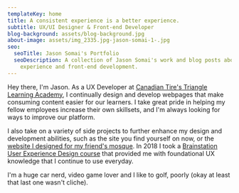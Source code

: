 ```yaml
---
templateKey: home
title: A consistent experience is a better experience.
subtitle: UX/UI Designer & Front-end Developer
blog-background: assets/blog-background.jpg
about-image: assets/img_2335.jpg-jason-somai-1-.jpg
seo:
  seoTitle: Jason Somai's Portfolio
  seoDescription: A collection of Jason Somai's work and blog posts about user
    experience and front-end development.
---
```

Hey there, I'm Jason. As a UX Developer at [Canadian Tire's Triangle Learning Academy](/work/triangle-learning-academy/), I continually design and develop webpages that make consuming content easier for our learners. I take great pride in helping my fellow employees increase their own skillsets, and I'm always looking for ways to improve our platform. 

I also take on a variety of side projects to further enhance my design and development abilities, such as the site you find yourself on now, or the [website I designed for my friend's mosque](/work/islamic-forum-of-canada/). In 2018 I took a [Brainstation User Experience Design course](/work/guideo/) that provided me with foundational UX knowledge that I continue to use everyday.

I'm a huge car nerd, video game lover and I like to golf, poorly (okay at least that last one wasn't cliche).
